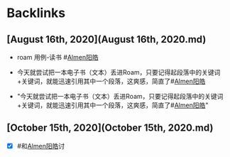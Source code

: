 
# Backlinks
## [August 16th, 2020](August 16th, 2020.md)
- roam 用例-读书 #[Almen阳皓](Almen阳皓.md)

- 今天就尝试把一本电子书（文本）丢进Roam，只要记得起段落中的关键词+关键词，就能迅速引用其中一个段落，这爽感，简直了#[Almen阳皓](Almen阳皓.md)

- "今天就尝试把一本电子书（文本）丢进Roam，只要记得起段落中的关键词+关键词，就能迅速引用其中一个段落，这爽感，简直了#[Almen阳皓](Almen阳皓.md)"

## [October 15th, 2020](October 15th, 2020.md)
- [x] #和[Almen阳皓](Almen阳皓.md)讨


